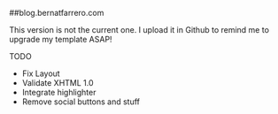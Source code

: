 ##blog.bernatfarrero.com

This version is not the current one. I upload it in Github to remind me to upgrade my template ASAP!

TODO

- Fix Layout
- Validate XHTML 1.0
- Integrate highlighter
- Remove social buttons and stuff
